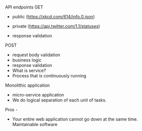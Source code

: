 API endpoints
GET

- public (https://xkcd.com/614/info.0.json)

- private (https://api.twitter.com/1.1/statuses)

- response validation

POST

- request body validation
- business logic
- response validation
- What is service?
- Process that is continuously running

Monolithic application
- micro-service application
- We do logical separation of each unit of tasks.

Pros -

- Your entire web application cannot go down at the same time.
Maintainable software
